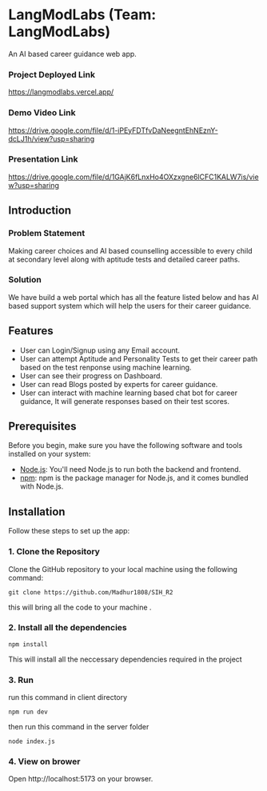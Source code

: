 # LangModLabs (Team: LangModLabs)

An AI based career guidance web app.

### Project Deployed Link
https://langmodlabs.vercel.app/


### Demo Video Link

https://drive.google.com/file/d/1-iPEyFDTfvDaNeegntEhNEznY-dcLJ1h/view?usp=sharing

### Presentation Link

https://drive.google.com/file/d/1GAjK6fLnxHo4OXzxgne6lCFC1KALW7is/view?usp=sharing

## Introduction

### Problem Statement
Making career choices and AI based counselling accessible to every child at secondary level along with aptitude tests and detailed career paths.

### Solution 
We  have build a web portal which has all the feature listed below and has AI based support system which will help the users for their career guidance.


## Features

- User can Login/Signup using any Email account.
- User can attempt Aptitude and Personality Tests to get their career path based on the test renponse using machine learning.
- User can see their progress on Dashboard.
- User can read Blogs posted by experts for career guidance.
- User can interact with machine learning based chat bot for career guidance, It will generate responses based on their test scores.


## Prerequisites

Before you begin, make sure you have the following software and tools installed on your system:

- [Node.js](https://nodejs.org/): You'll need Node.js to run both the backend and frontend.
- [npm](https://www.npmjs.com/): npm is the package manager for Node.js, and it comes bundled with Node.js.


## Installation

Follow these steps to set up the app:

### 1. Clone the Repository

Clone the GitHub repository to your local machine using the following command:

```
git clone https://github.com/Madhur1808/SIH_R2
```


this will bring all the code to your machine .

### 2. Install all the dependencies 

```
npm install
```


This will install all the neccessary dependencies required in the project

### 3. Run


run this command in client directory 

```
npm run dev
```
then run this command in the server folder

```
node index.js
```

### 4. View on brower 
 Open http://localhost:5173 on your browser.
